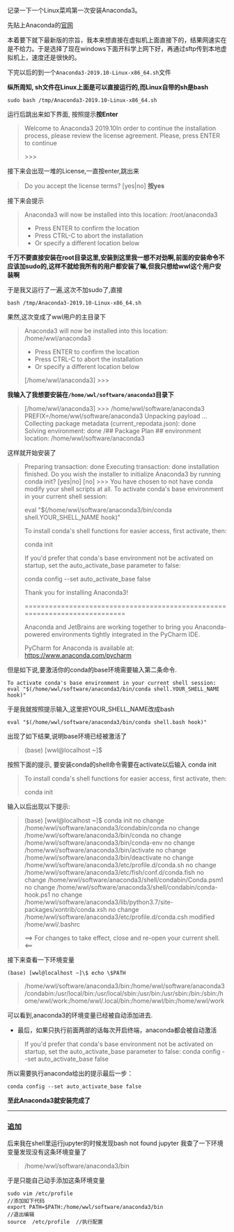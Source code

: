 记录一下一个Linux菜鸡第一次安装Anaconda3。

先贴上Anaconda的[官网](https://www.anaconda.com/)

本着要下就下最新版的宗旨，我本来想直接在虚拟机上面直接下的，结果网速实在是不给力。于是选择了现在windows下面开科学上网下好，再通过sftp传到本地虚拟机上，速度还是很快的。

下完以后的到一个`Anaconda3-2019.10-Linux-x86_64.sh`文件

**纵所周知, sh文件在Linux上面是可以直接运行的,而Linux自带的sh是bash**

```shell
sudo bash /tmp/Anaconda3-2019.10-Linux-x86_64.sh
```

运行后跳出来如下界面, 按照提示**按Enter**

> Welcome to Anaconda3 2019.10In order to continue the installation process, please review the license
> agreement.
> Please, press ENTER to continue
>
> \>\>\> 

接下来会出现一堆的License,一直按enter,跳出来

>Do you accept the license terms? [yes|no]
>**按yes**

接下来会提示

> Anaconda3 will now be installed into this location:
> /root/anaconda3
>
>  - Press ENTER to confirm the location
>   - Press CTRL-C to abort the installation
>   - Or specify a different location below

**千万不要直接安装在root目录这里,安装到这里我一想不对劲啊,前面的安装命令不应该加sudo的,这样不就给我所有的用户都安装了嘛,但我只想给wwl这个用户安装啊**



于是我又运行了一遍,这次不加sudo了,直接

```shell
bash /tmp/Anaconda3-2019.10-Linux-x86_64.sh
```

果然,这次变成了wwl用户的主目录下

> Anaconda3 will now be installed into this location:
> /home/wwl/anaconda3
>
>   - Press ENTER to confirm the location
>   - Press CTRL-C to abort the installation
>   - Or specify a different location below
>
> [/home/wwl/anaconda3] >>> 

**我输入了我想要安装在```/home/wwl/software/anaconda3```目录下**

>[/home/wwl/anaconda3] >>> /home/wwl/software/anaconda3
>PREFIX=/home/wwl/software/anaconda3
>Unpacking payload ...
>Collecting package metadata (current_repodata.json): done                                                                                                                                                       
>Solving environment: done
>/## Package Plan ##
>environment location: /home/wwl/software/anaconda3

这样就开始安装了

> Preparing transaction: done
> Executing transaction: done
> installation finished.
> Do you wish the installer to initialize Anaconda3
> by running conda init? [yes|no]
> [no] >>> 
> You have chosen to not have conda modify your shell scripts at all.
> To activate conda's base environment in your current shell session:
>
> eval "$(/home/wwl/software/anaconda3/bin/conda shell.YOUR_SHELL_NAME hook)" 
>
> To install conda's shell functions for easier access, first activate, then:
>
> conda init
>
> If you'd prefer that conda's base environment not be activated on startup, 
> set the auto_activate_base parameter to false: 
>
> conda config --set auto_activate_base false
>
> Thank you for installing Anaconda3!
>
> ===========================================================================
>
> Anaconda and JetBrains are working together to bring you Anaconda-powered
> environments tightly integrated in the PyCharm IDE.
>
> PyCharm for Anaconda is available at:
> https://www.anaconda.com/pycharm



但是如下说,要激活你的conda的base环境需要输入第二条命令.

```shell
To activate conda's base environment in your current shell session:
eval "$(/home/wwl/software/anaconda3/bin/conda shell.YOUR_SHELL_NAME hook)" 
```

于是我就按照提示输入,这里把YOUR_SHELL_NAME改成bash

```
eval "$(/home/wwl/software/anaconda3/bin/conda shell.bash hook)" 
```

出现了如下结果,说明base环境已经被激活了

> (base) [wwl@localhost ~]$

按照下面的提示, 要安装conda的shell命令需要在activate以后输入 conda init

> To install conda's shell functions for easier access, first activate, then:
>
> conda init

输入以后出现以下提示:

> (base) [wwl@localhost ~]$ conda init
> no change     /home/wwl/software/anaconda3/condabin/conda
> no change     /home/wwl/software/anaconda3/bin/conda
> no change     /home/wwl/software/anaconda3/bin/conda-env
> no change     /home/wwl/software/anaconda3/bin/activate
> no change     /home/wwl/software/anaconda3/bin/deactivate
> no change     /home/wwl/software/anaconda3/etc/profile.d/conda.sh
> no change     /home/wwl/software/anaconda3/etc/fish/conf.d/conda.fish
> no change     /home/wwl/software/anaconda3/shell/condabin/Conda.psm1
> no change     /home/wwl/software/anaconda3/shell/condabin/conda-hook.ps1
> no change     /home/wwl/software/anaconda3/lib/python3.7/site-packages/xontrib/conda.xsh
> no change     /home/wwl/software/anaconda3/etc/profile.d/conda.csh
> modified      /home/wwl/.bashrc
>
> ==> For changes to take effect, close and re-open your current shell. <==

接下来查看一下环境变量
 ```shell
(base) [wwl@localhost ~]\$ echo \$PATH
 ```
> /home/wwl/software/anaconda3/bin:/home/wwl/software/anaconda3/condabin:/usr/local/bin:/usr/local/sbin:/usr/bin:/usr/sbin:/bin:/sbin:/home/wwl/work:/home/wwl/.local/bin:/home/wwl/bin:/home/wwl/work

可以看到,anaconda3的环境变量已经被自动添加进去.


- 最后，如果只执行前面两部的话每次开启终端，anaconda都会被自动激活
>If you'd prefer that conda's base environment not be activated on startup,
>set the auto_activate_base parameter to false:
>conda config --set auto_activate_base false

所以需要执行anaconda给出的提示最后一步：
```
conda config --set auto_activate_base false
```


**至此Anaconda3就安装完成了**

****
### 追加
后来我在shell里运行jupyter的时候发现bash not found jupyter
我查了一下环境变量发现没有这条环境变量了
>/home/wwl/software/anaconda3/bin

于是只能自己动手添加这条环境变量
```shell
sudo vim /etc/profile
//添加如下代码
export PATH=$PATH:/home/wwl/software/anaconda3/bin
//退出编辑
source  /etc/profile  //执行配置
```
